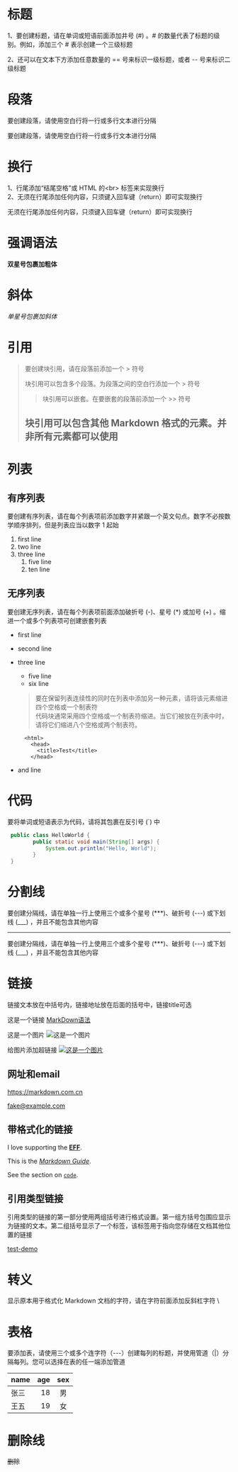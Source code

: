 # 标题
1、要创建标题，请在单词或短语前面添加井号 (#) 。# 的数量代表了标题的级别。例如，添加三个 # 表示创建一个三级标题

2、还可以在文本下方添加任意数量的 == 号来标识一级标题，或者 -- 号来标识二级标题

# 段落
要创建段落，请使用空白行将一行或多行文本进行分隔

要创建段落，请使用空白行将一行或多行文本进行分隔

# 换行
1、行尾添加“结尾空格”或 HTML 的<br\> 标签来实现换行<br>
2、无须在行尾添加任何内容，只须键入回车键（return）即可实现换行

无须在行尾添加任何内容，只须键入回车键（return）即可实现换行


# 强调语法
**双星号包裹加粗体**

# 斜体
*单星号包裹加斜体*

# 引用
> 要创建块引用，请在段落前添加一个 > 符号
>
> 块引用可以包含多个段落。为段落之间的空白行添加一个 > 符号
>
>> 块引用可以嵌套。在要嵌套的段落前添加一个 >> 符号
>
> ## 块引用可以包含其他 Markdown 格式的元素。并非所有元素都可以使用

# 列表
## 有序列表
要创建有序列表，请在每个列表项前添加数字并紧跟一个英文句点。数字不必按数学顺序排列，但是列表应当以数字 1 起始
1. first line
3. two line
4. three line
    1. five line
    2. ten line

## 无序列表
要创建无序列表，请在每个列表项前面添加破折号 (-)、星号 (*) 或加号 (+) 。缩进一个或多个列表项可创建嵌套列表
* first line
* second line
* three line
    * five line
    * six line
    > 要在保留列表连续性的同时在列表中添加另一种元素，请将该元素缩进四个空格或一个制表符<br>
    代码块通常采用四个空格或一个制表符缩进。当它们被放在列表中时，请将它们缩进八个空格或两个制表符。

        <html>
          <head>
            <title>Test</title>
          </head>
 * and  line

# 代码
要将单词或短语表示为代码，请将其包裹在反引号 (`) 中

```java
 public class HelloWorld {
        public static void main(String[] args) {
            System.out.println("Hello, World");
        }
 }
 ```

# 分割线
要创建分隔线，请在单独一行上使用三个或多个星号 (***)、破折号 (---) 或下划线 (___) ，并且不能包含其他内容
___

要创建分隔线，请在单独一行上使用三个或多个星号 (***)、破折号 (---) 或下划线 (___) ，并且不能包含其他内容


# 链接
链接文本放在中括号内，链接地址放在后面的括号中，链接title可选

这是一个链接 [MarkDown语法](https://markdown.com.cn "超链接title")

这是一个图片 
![这是一个图片](https://markdown.com.cn/assets/img/philly-magic-garden.9c0b4415.jpg "图片超链接")

给图片添加超链接
[![这是一个图片](https://markdown.com.cn/assets/img/philly-magic-garden.9c0b4415.jpg "图片超链接")](https://markdown.com.cn)

## 网址和email
<https://markdown.com.cn>

<fake@example.com>

## 带格式化的链接
I love supporting the **[EFF](https://eff.org)**.

This is the *[Markdown Guide](https://www.markdownguide.org)*.

See the section on [`code`](#code).

## 引用类型链接
引用类型的链接的第一部分使用两组括号进行格式设置。第一组方括号包围应显示为链接的文本。第二组括号显示了一个标签，该标签用于指向您存储在文档其他位置的链接

[test-demo][1]


[1]:https://en.wikipedia.org/wiki/Hobbit#Lifestyle


# 转义
显示原本用于格式化 Markdown 文档的字符，请在字符前面添加反斜杠字符 \ 

# 表格
要添加表，请使用三个或多个连字符（---）创建每列的标题，并使用管道（|）分隔每列。您可以选择在表的任一端添加管道

| name | age |sex|
| :-- | ---: |:---:
|张三|18  | 男|
|王五|19|女|

# 删除线
~~删除~~

